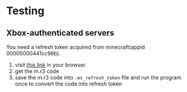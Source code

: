 # Testing

## Xbox-authenticated servers
You need a refresh token acquired from minecraft(appid 00000000441cc96b).   

1. visit [this link](https://login.live.com/oauth20_authorize.srf?client_id=00000000441cc96b&redirect_uri=https://login.live.com/oauth20_desktop.srf&response_type=code&scope=service::user.auth.xboxlive.com::MBI_SSL)
 in your browser.  
2. get the m.r3 code
3. save the m.r3 code into `.ms_refresh_token` file and run the program once to convert the code into refresh token

